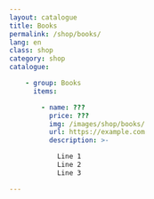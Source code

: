 ```yaml
---
layout: catalogue
title: Books
permalink: /shop/books/
lang: en
class: shop
category: shop
catalogue:

    - group: Books
      items:

        - name: ???
          price: ???
          img: /images/shop/books/
          url: https://example.com
          description: >-

            Line 1
            Line 2
            Line 3

---
```

